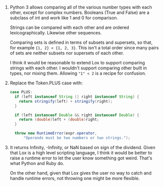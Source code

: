 1.  Python 3 allows comparing all of the various number types with each other,
    except for complex numbers. Booleans (True and False) are a subclass of
    int and work like 1 and 0 for comparison.

    Strings can be compared with each other and are ordered lexicographically.
    Likewise other sequences.

    Comparing sets is defined in terms of subsets and supersets, so that, for
    example `{1, 2} < {1, 2, 3}`. This isn't a total order since many pairs of
    sets are neither subsets nor supersets of each other.

    I think it would be reasonable to extend Lox to support comparing strings
    with each other. I wouldn't support comparing other built in types, nor
    mixing them. Allowing `"1" < 2` is a recipe for confusion.

2.  Replace the Token.PLUS case with:

    ```java
    case PLUS:
      if (left instanceof String || right instanceof String) {
        return stringify(left) + stringify(right);
      }

      if (left instanceof Double && right instanceof Double) {
        return (double)left + (double)right;
      }

      throw new RuntimeError(expr.operator,
          "Operands must be two numbers or two strings.");
      ```

3.  It returns Infinity, -Infinity, or NaN based on sign of the dividend. Given
    that Lox is a high level scripting language, I think it would be better to
    raise a runtime error to let the user know something got weird. That's what
    Python and Ruby do.

    On the other hand, given that Lox gives the user no way to catch and
    handle runtime errors, not throwing one might be more flexible.
